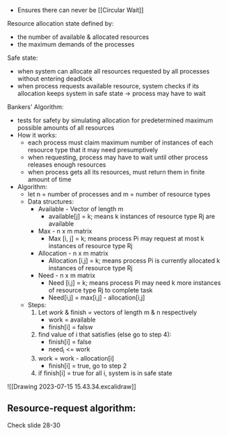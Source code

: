 - Ensures there can never be [[Circular Wait]]

Resource allocation state defined by:
- the number of available & allocated resources
- the maximum demands of the processes

Safe state:
- when system can allocate all resources requested by all processes without entering deadlock
- when process requests available resource, system checks if its allocation keeps system in safe state -> process may have to wait

Bankers' Algorithm:
- tests for safety by simulating allocation for predetermined maximum possible amounts of all resources
- How it works:
	- each process must claim maximum number of instances of each resource type that it may need presumptively
	- when requesting, process may have to wait until other process releases enough resources
	- when process gets all its resources, must return them in finite amount of time
- Algorithm:
	- let n = number of processes and m = number of resource types
	- Data structures:
		- Available - Vector of length m
			- available\[j] = k; means k instances of resource type Rj are available
		- Max - n x m matrix
			- Max \[i, j] = k; means process Pi may request at most k instances of resource type Rj
		- Allocation - n x m matrix
			- Allocation \[i,j] = k; means process Pi is currently allocated k instances of resource type Rj
		- Need - n x m matrix
			- Need \[i,j] = k; means process Pi may need k more instances of resource type Rj to complete task
			- Need\[i,j] = max\[i,j] - allocation\[i,j]
	- Steps:
		1. Let *work* & finish = vectors of length m & n respectively
			- work = available
			- finish\[i] = falsw
		1. find value of i that satisfies (else go to step 4):
			- finish\[i] = false
			- need<sub>i</sub> <= work
		2. work = work - allocation\[i]
			- finish\[i] = true, go to step 2
		3. if finish\[i] = true for all i, system is in safe state

![[Drawing 2023-07-15 15.43.34.excalidraw]]

Resource-request algorithm:
- 
Check slide 28-30